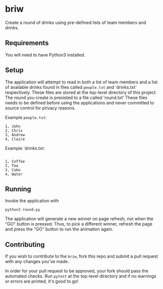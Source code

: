 # briw

Create a round of drinks using pre-defined lists of team members and drinks.

## Requirements

You will need to have Python3 installed.

## Setup

The application will attempt to read in both a list of team members and a list of available drinks found in files called `people.txt` and 'drinks.txt' respectively. These files are stored at the top-level directory of this project.
The round you create is presisted to a file called 'round.txt'
These files needs to be defined before using the applications and never committed to source control for privacy reasons.

Example `people.txt`:

```
1, John
2, Chris
3, Andrew
4, Claire
```
Example 'drinks.txt:

```

1, Coffee
2, Tea
3, Coke
4, Water
```

## Running

Invoke the application with

```
python3 round.py
```

The application will generate a new winner on page refresh, not when the "GO" button is pressed. Thus, to pick a different winner, refresh the page and press the "GO" button to run the animation again.

## Contributing

If you wish to contribute to the `briw`, fork this repo and submit a pull request with any changes you've made.

In order for your pull request to be approved, your fork should pass the automated checks. Run `pytest` at the top-level directory and if no warnings or errors are printed, it's good to go!